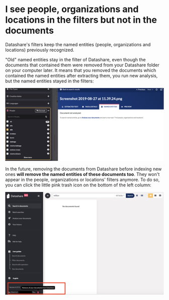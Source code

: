 # I see people, organizations and locations in the filters but not in the documents

Datashare's filters keep the named entities \(people, organizations and locations\) previously recognized.

"Old" named entities stay in the filter of Datashare, even though the documents that contained them were removed from your Datashare folder on your computer later. It means that you removed the documents which contained the named entities after extracting them, you run new analysis, but the named entities stayed in the filters: 

![](../.gitbook/assets/67692545-97e59580-f9a0-11e9-94a8-404299500614.png)



In the future, removing the documents from Datashare before indexing new ones **will remove the named entities of these documents too**. They won't appear in the people, organizations or locations' filters anymore. To do so, you can click the little pink trash icon on the bottom of the left column:

![](../.gitbook/assets/screenshot-2019-11-04-at-16.53.31.png)


